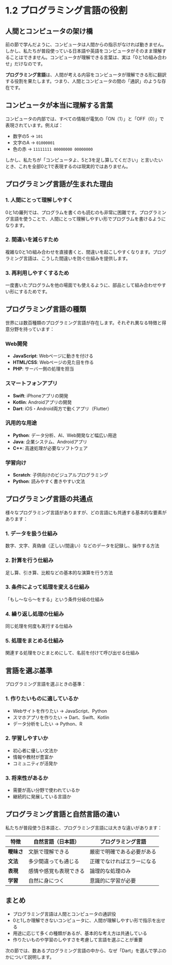 # 1.2 プログラミング言語の役割

## 人間とコンピュータの架け橋

前の節で学んだように、コンピュータは人間からの指示がなければ動きません。しかし、私たちが普段使っている日本語や英語をコンピュータがそのまま理解することはできません。コンピュータが理解できる言葉は、実は「0と1の組み合わせ」だけなのです。

**プログラミング言語**は、人間が考える内容をコンピュータが理解できる形に翻訳する役割を果たします。つまり、人間とコンピュータの間の「通訳」のような存在です。

## コンピュータが本当に理解する言葉

コンピュータの内部では、すべての情報が電気の「ON（1）」と「OFF（0）」で表現されています。例えば：

- 数字の5 → `101`
- 文字のA → `01000001`
- 色の赤 → `11111111 00000000 00000000`

しかし、私たちが「コンピュータよ、5と3を足し算してください」と言いたいとき、これを全部0と1で表現するのは現実的ではありません。

## プログラミング言語が生まれた理由

### 1. 人間にとって理解しやすく
0と1の羅列では、プログラムを書くのも読むのも非常に困難です。プログラミング言語を使うことで、人間にとって理解しやすい形でプログラムを書けるようになります。

### 2. 間違いを減らすため
複雑な0と1の組み合わせを直接書くと、間違いを起こしやすくなります。プログラミング言語は、こうした間違いを防ぐ仕組みを提供します。

### 3. 再利用しやすくするため
一度書いたプログラムを他の場面でも使えるように、部品として組み合わせやすい形にするためです。

## プログラミング言語の種類

世界には数百種類のプログラミング言語が存在します。それぞれ異なる特徴と得意分野を持っています：

### Web開発
- **JavaScript**: Webページに動きを付ける
- **HTML/CSS**: Webページの見た目を作る
- **PHP**: サーバー側の処理を担当

### スマートフォンアプリ
- **Swift**: iPhoneアプリの開発
- **Kotlin**: Androidアプリの開発
- **Dart**: iOS・Android両方で動くアプリ（Flutter）

### 汎用的な用途
- **Python**: データ分析、AI、Web開発など幅広い用途
- **Java**: 企業システム、Androidアプリ
- **C++**: 高速処理が必要なソフトウェア

### 学習向け
- **Scratch**: 子供向けのビジュアルプログラミング
- **Python**: 読みやすく書きやすい文法

## プログラミング言語の共通点

様々なプログラミング言語がありますが、どの言語にも共通する基本的な要素があります：

### 1. データを扱う仕組み
数字、文字、真偽値（正しい/間違い）などのデータを記録し、操作する方法

### 2. 計算を行う仕組み
足し算、引き算、比較などの基本的な演算を行う方法

### 3. 条件によって処理を変える仕組み
「もし〜なら〜をする」という条件分岐の仕組み

### 4. 繰り返し処理の仕組み
同じ処理を何度も実行する仕組み

### 5. 処理をまとめる仕組み
関連する処理をひとまとめにして、名前を付けて呼び出せる仕組み

## 言語を選ぶ基準

プログラミング言語を選ぶときの基準：

### 1. 作りたいものに適しているか
- Webサイトを作りたい → JavaScript、Python
- スマホアプリを作りたい → Dart、Swift、Kotlin
- データ分析をしたい → Python、R

### 2. 学習しやすいか
- 初心者に優しい文法か
- 情報や教材が豊富か
- コミュニティが活発か

### 3. 将来性があるか
- 需要が高い分野で使われているか
- 継続的に発展している言語か

## プログラミング言語と自然言語の違い

私たちが普段使う日本語と、プログラミング言語には大きな違いがあります：

| 特徴 | 自然言語（日本語） | プログラミング言語 |
|------|------------|------------|
| **曖昧さ** | 文脈で理解できる | 厳密で明確である必要がある |
| **文法** | 多少間違っても通じる | 正確でなければエラーになる |
| **表現** | 感情や感覚も表現できる | 論理的な処理のみ |
| **学習** | 自然に身につく | 意識的に学習が必要 |

## まとめ

- プログラミング言語は人間とコンピュータの通訳役
- 0と1しか理解できないコンピュータに、人間が理解しやすい形で指示を出せる
- 用途に応じて多くの種類があるが、基本的な考え方は共通している
- 作りたいものや学習のしやすさを考慮して言語を選ぶことが重要

次の節では、数あるプログラミング言語の中から、なぜ「Dart」を選んで学ぶのかについて説明します。
